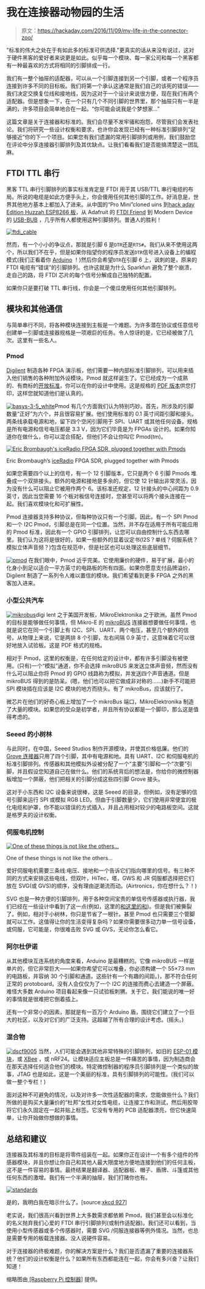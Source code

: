 # 我在连接器动物园的生活

> 原文：<https://hackaday.com/2016/11/09/my-life-in-the-connector-zoo/>

"标准的伟大之处在于有如此多的标准可供选择."更真实的话从来没有说过，这对于硬件黑客的爱好者来说更是如此。似乎每一个模块、每一家公司和每一个黑客都有一种最喜欢的方式将相同的引脚排成一行。

我们有一整个抽屉的适配器，可以从一个引脚连接到另一个引脚，或者一个程序员连接到许多不同的目标板。我们将第一个承认这通常是我们自己的该死的错误——我们决定交换复位线和接地线，因为这对于一个设计来说很方便，现在我们有两个适配器。但是想象一下，在一个只有几个不同引脚的世界里，那个抽屉只有一半是满的，许多项目会简单地合在一起。“你可能会说我是个梦想家…”

这篇文章是关于连接器和标准的。我们会尽量不发牢骚和抱怨，尽管我们会发表社论。我们将研究一些设计权衡和要求，也许你会发现已经有一种标准引脚排列“足够接近”你的下一个项目。如果您有我们遗漏的常用引脚排列或用例，我们鼓励您在评论中分享连接器引脚排列及其优缺点。让我们看看我们是否能搞清楚这一团乱麻。

## FTDI TTL 串行

黑客 TTL 串行引脚排列的事实标准肯定是 FTDI 用于其 USB/TTL 串行电缆的布局。所说的电缆是如此方便手头上，你会傻用任何其他引脚的工作。好消息是，世界其他地方基本上都加入了进来。从中国的“Pro Mini”cloned uins 到[hack aday Edition Huzzah ESP8266 板](http://store.hackaday.com/products/huzzah)，从 Adafruit 的 [FTDI Friend](https://www.adafruit.com/products/284) 到 Modern Device 的 [USB-BUB](https://moderndevice.com/product/usb-bub-ii/) ，几乎所有人都使用这种引脚排列。普通人的胜利！

[![ftdi_cable](img/810e3dc0176a3548b79aa4830c59c07b.png)](https://hackaday.com/wp-content/uploads/2016/10/ftdi_cable.png)

然而，有一个小小的争议点，那就是引脚 6 是`DTR`还是`RTS#`。我们从来不使用这两个，所以我们不在乎，但是如果你指望你的程序员发送`DTR`信号进入设备上的编程模式(我们正看着你 [Arduino](http://playground.arduino.cc/Learning/AutoResetRetrofit) ！)然后你会希望`DTR`在引脚 6 上，讽刺的是，原来的 FTDI 电缆有“错误”的引脚排列。也许这就是为什么 Sparkfun 避免了整个崩溃，走自己的路，将 FTDI 芯片的每个信号分解成自己独特的配置。

如果你只是要打破 TTL 串行线，你会是一个傻瓜使用任何其他引脚排列。

## 模块和其他通信

与简单串行不同，将各种模块连接到主板是一个难题。为许多潜在协议或任意信号创建单一引脚或连接器规格是一项艰巨的任务。令人惊讶的是，它已经被做了几次。这里有一些名人。

### Pmod

[Digilent](http://store.digilentinc.com/) 制造各种 FPGA 演示板，他们需要一种内部标准引脚排列，可以用来插入他们销售的各种附加外设模块。Pmod 就这样诞生了。它已经成为一个成熟的、有商标的[开放标准](//reference.digilentinc.com/reference/pmod/specification?redirect=1)，你可以在你的设计中使用。这是规格的 [PDF 版本](https://www.digilentinc.com/Pmods/Digilent-Pmod_%20Interface_Specification.pdf)供您打印，这样您就知道他们是认真的。

[![basys-3-5_white](img/b8c000aea58893ab14f9b5899fdbeb7b.png)](https://hackaday.com/wp-content/uploads/2016/10/basys-3-5_white.png)Pmod 有几个方面我们认为特别巧妙。首先，所涉及的引脚数量“正好”为六个，并且很容易扩展。他们使用标准的 0.1 英寸间距引脚和接头。两条线承载电源和地，留下四个空闲引脚用于 SPI、UART 或其他任何设备。规格是所有电源和信号电压都是 3.3 V，因为它们毕竟是为 FPGAs 设计的。如果你知道你在做什么，你可以混合搭配，但他们不会让你叫它 Pmod(tm)。

[![Eric Brombaugh's iceRadio FPGA SDR, plugged together with Pmods](img/0982a7c95bd500d34bbaf2695e9481e1.png)](https://hackaday.com/wp-content/uploads/2016/10/iceradio.jpg)

Eric Brombaugh’s [iceRadio](http://ebrombaugh.studionebula.com/radio/iceRadio/index.html) FPGA SDR, plugged together with Pmods

如果您需要四个以上的信号，有一个 12 引脚版本，它只是两个 6 引脚 Pmods 堆叠成一个双排接头。额外的电源和接地是多余的，但它使 12 针输出非常灵活，因为没有什么可以阻止它被用作两个 6。该标准还规定，12 针接头的中心间距为 0.9 英寸，因此当您需要 16 个板对板信号连接时，您甚至可以将两个接头连接在一起。我们喜欢模块化和可扩展性。

Pmod 连接器支持多种协议，但每种协议只有一个引脚。因此，有一个 SPI Pmod 和一个 I2C Pmod，引脚总是在同一个位置。当然，并不存在适用于所有可能应用的 Pmod 标准，因此有一个 GPIO 引脚排列，让您可以自由控制什么东西去哪里。我们认为这将是很好的，如果一些额外的显着议定书(I2S？单线？伺服系统？模拟立体声音频？)包含在规范中，但是社区也可以处理这些底层细节。

[![pmod](img/7438a03f947a3e57becfea27cc6a4e51.png)](https://hackaday.com/wp-content/uploads/2016/10/pmod.png) 在我们眼中，Pmod 近乎完美。它使用廉价的硬件，易于扩展，最小的化身小到足以适合一平方英寸的电路板的所有四面。如果你愿意支付品牌溢价，Digilent 制造了一系列令人难以置信的模块。我们希望看到更多 FPGA 之外的黑客加入进来。

### 小型公共汽车

[![mikrobus](img/ebecaae11dc5e579ced88f99fcae0d8d.png)](https://hackaday.com/wp-content/uploads/2016/10/mikrobus.png)digi lent 之于美国开发板，MikroElektronika 之于欧洲。虽然 Pmod 的目标是能够做任何事情，但 Mikro-E 的 [mikroBUS](http://www.mikroe.com/mikrobus/) 连接器想要做任何事情，也就是说它在同一个引脚上有 I2C、SPI、UART、两个电压，甚至几个额外的信号。从物理上来说，它是两排 8 个引脚，左右间隔 0.9 英寸，这意味着它可以很好地放入试验板。这是 PDF 格式的规格。

相对于 Pmod，这里的权衡是，在任何给定的设计中，都有许多引脚没有被使用。(只有)一个“模拟”通道，你不会选择 mikroBUS 来发送立体声音频，然而没有什么可以阻止你将 Pmod 的 GPIO 线路称为模拟，并发送四个声音通道。但是 mikroBUS 得到的是防呆。(嗯，他们也可以把它做成非对称的……)新手不可能把 SPI 模块插在应该是 I2C 模块的地方而挠头。有了 mikroBus，应该就行了。

微芯片在他们的好奇心板上增加了一个 mikroBus 端口，MikroElektronika 制造了大量的模块。如果您的受众是初学者，并且所有协议都是一个脚印，那么这是值得考虑的。

### Seeed 的小树林

与此同时，在中国，Seeed Studios 制作开源模块，并使其价格低廉。他们的 [Grove 连接器](http://wiki.seeed.cc/Grove_System/)只用了四个引脚，其中有电源和地。具有 UART、I2C 和伺服电机的标准引脚排列。传感器和其他模拟外设被分配了一个“主要”引脚和一个“次要”引脚，并且假设您知道自己在做什么。他们的系统背后的想法是，你给你的微控制器板增加一个屏蔽，他们把相关的引脚分成这些四引脚 Grove 接头。

这对于小东西和 I2C 设备来说很棒，这是 Seeed 的目录，但例如，没有足够的信号引脚来运行 SPI 或模拟 RGB LED。但由于引脚数量少，它们使用非常便宜的极化电缆和护罩，你不能以错误的方式插入，并且占用相对较少的电路板空间。这就是格罗夫的设计权衡。

### 伺服电机控制

[![One of these things is not like the others...](img/f5b0ad2ab8200c422c9fc7a561896f7d.png)](https://hackaday.com/wp-content/uploads/2016/10/servo_pinouts.png)

One of these things is not like the others…

爱好伺服电机需要三条线:电压、接地和一个告诉它们指向哪里的信号。有三种不同的方式来安排这些电线，但双叶，HiTec，塔，GWS 和 JR 伺服都选择把它们放在 SVG(或 GVS)的顺序，没有理由逆潮流而动。(Airtronics，你在想什么？！)

SVG 也是一种方便的引脚排列，用于各种空间宝贵的单信号传感器或执行器，我们已经在一些设计中看到了这一点(例如，这里的[和这里的](https://hackaday.io/project/2080-gvsduino)[和](https://hackaday.io/project/5841-ignore-this-esp8266-board))。但是我们被撕裂了。例如，相对于小树林，你只是节省了一根针。甚至 Pmod 也只需要三个管脚就可以工作。这值得让你的生活变得复杂吗？如果你需要很多动力单一信号设备，或伺服，它可能是，你很难击败 SVG 或 GVS，无论你怎么看它。

### 阿尔杜伊诺

从其他模块互连系统的角度来看，Arduino 是最糟糕的。它像 mikroBUS 一样是单片的，但它非常巨大——如果你希望它可以堆叠，你必须构建一个 55×73 mm 的电路板，并容纳 30 个引脚和通道。这些针有一个有趣的间距。)，那不符合任何正常的 protoboard。没有人会仅仅为了一个 I2C 的连接而费心去建造一个屏蔽。难怪大多数 Arduino 项目看起来像一只试验板刺猬。关于它，我们能说的唯一好的事情就是很难把它倒着插上。

还有一个非常小的因素，那就是有一百万个 Arduino 盾，围绕它们建立了一个巨大的社区，以及对它们的广泛支持。这超越了所有合理的设计考虑。(摇头。)

### 混合物

[![dscf9005](img/cec4f9612adfbef2168a71b6a2a2b173.png)](https://hackaday.com/wp-content/uploads/2016/10/dscf9005.jpg) 当然，人们可能会遇到其他非常特殊的引脚排列，如旧的 [ESP-01 模块](https://hackaday.io/project/5936-esp-01-esp-03-breakout)，或 [XBee](https://www.parallax.com/product/32403) ，或 nRF24。让模块适应主板总是一件痛苦的事情，因为制造商会在那天选择任何适合他们的模块。特定微控制器的程序员引脚排列是一个类似的故事，JTAG 也是如此，这是一个美丽的标准，具有引脚排列的可能性。(我们可以做一整个专栏！)

面对这种不可避免的情况，以及对许多一次性适配器的需求，您能做些什么？我们所做的是购买大量廉价的“杜邦”女性对女性电缆，让连接工作和测试，然后用胶带将它们永久固定在一起并贴上标签。它没有专用的 PCB 适配器漂亮，但它快速简单，让你开始做你想做的事情。

## 总结和建议

连接器及其标准的目标是将零件组装在一起。如果你正在设计一个有多个组件的传感器模块，并且你想让你自己和其他人最大限度地方便地连接到他们的任何主板，这不是一件容易的事情。最终结果是翻译器、适配器板、帽子、盾牌、斗篷或其他任何东西的激增。我们有一个半满的抽屉，我们打赌你也有。

[![standards](img/fbaf98d3f36e3a1d573d9d842f0d89ec.png)](https://xkcd.com/927/) 

是的，我明白我在暗示什么了。[source:[xkcd 927](https://xkcd.com/927/)]

老实说，我们很高兴看到世界上大多数需求都依赖 Pmod，我们甚至会以标准化的名义抛弃我们心爱的 FTDI 串行引脚排列(或制作适配器)。我们还可以看到，当使用小型传感器或多个传感器时，需要 SVG /伺服连接器等例外情况。当然，也总是需要专用的板载连接器。没人说硬件容易。

对于连接器的终极难题，你的解决方案是什么？我们是否遗漏了重要的连接器系统？他们的设计权衡是什么？如果所有东西都能连在一起，你会有多兴奋？让我们知道！

缩略图由[ [Raspberry Pi 控制器]](http://rpc.gehennom.org/2014/10/attiny85-breakout-boards/) 提供。
